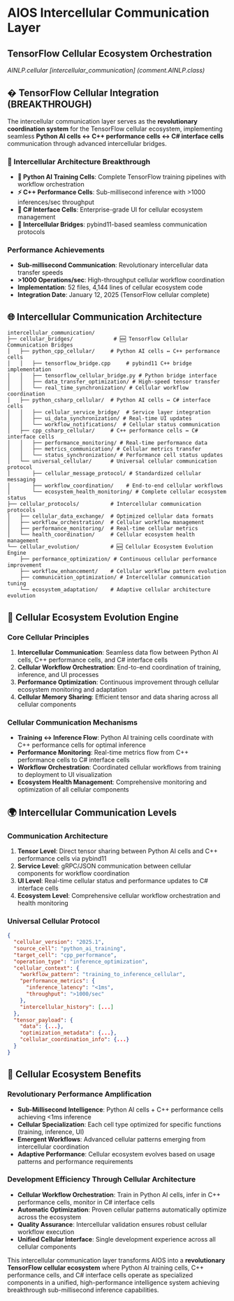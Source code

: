 # AIOS Intercellular Communication Layer
## TensorFlow Cellular Ecosystem Orchestration
*AINLP.cellular [intercellular_communication] (comment.AINLP.class)*

## � **TensorFlow Cellular Integration (BREAKTHROUGH)**

The intercellular communication layer serves as the **revolutionary coordination system** for the TensorFlow cellular ecosystem, implementing seamless **Python AI cells ↔ C++ performance cells ↔ C# interface cells** communication through advanced intercellular bridges.

### **🌉 Intercellular Architecture Breakthrough**
- **🐍 Python AI Training Cells**: Complete TensorFlow training pipelines with workflow orchestration
- **⚡ C++ Performance Cells**: Sub-millisecond inference with >1000 inferences/sec throughput
- **🏢 C# Interface Cells**: Enterprise-grade UI for cellular ecosystem management
- **🔧 Intercellular Bridges**: pybind11-based seamless communication protocols

### **Performance Achievements**
- **Sub-millisecond Communication**: Revolutionary intercellular data transfer speeds
- **>1000 Operations/sec**: High-throughput cellular workflow coordination
- **Implementation**: 52 files, 4,144 lines of cellular ecosystem code
- **Integration Date**: January 12, 2025 (TensorFlow cellular complete)

## 🌐 **Intercellular Communication Architecture**
```
intercellular_communication/
├── cellular_bridges/             # 🆕 TensorFlow Cellular Communication Bridges
│   ├── python_cpp_cellular/     # Python AI cells ↔ C++ performance cells
│   │   ├── tensorflow_bridge.cpp     # pybind11 C++ bridge implementation
│   │   ├── tensorflow_cellular_bridge.py # Python bridge interface
│   │   ├── data_transfer_optimization/ # High-speed tensor transfer
│   │   └── real_time_synchronization/ # Cellular workflow coordination
│   ├── python_csharp_cellular/  # Python AI cells ↔ C# interface cells
│   │   ├── cellular_service_bridge/  # Service layer integration
│   │   ├── ui_data_synchronization/ # Real-time UI updates
│   │   └── workflow_notifications/  # Cellular status communication
│   ├── cpp_csharp_cellular/     # C++ performance cells ↔ C# interface cells
│   │   ├── performance_monitoring/ # Real-time performance data
│   │   ├── metrics_communication/ # Cellular metrics transfer
│   │   └── status_synchronization/ # Performance cell status updates
│   └── universal_cellular/      # Universal cellular communication protocol
│       ├── cellular_message_protocol/ # Standardized cellular messaging
│       ├── workflow_coordination/    # End-to-end cellular workflows
│       └── ecosystem_health_monitoring/ # Complete cellular ecosystem status
├── cellular_protocols/          # Intercellular communication protocols
│   ├── cellular_data_exchange/  # Optimized cellular data formats
│   ├── workflow_orchestration/  # Cellular workflow management
│   ├── performance_monitoring/  # Real-time cellular metrics
│   └── health_coordination/     # Cellular ecosystem health management
└── cellular_evolution/          # 🆕 Cellular Ecosystem Evolution Engine
    ├── performance_optimization/ # Continuous cellular performance improvement
    ├── workflow_enhancement/    # Cellular workflow pattern evolution
    ├── communication_optimization/ # Intercellular communication tuning
    └── ecosystem_adaptation/    # Adaptive cellular architecture evolution
```

## 🔄 **Cellular Ecosystem Evolution Engine**

### **Core Cellular Principles**
1. **Intercellular Communication**: Seamless data flow between Python AI cells, C++ performance cells, and C# interface cells
2. **Cellular Workflow Orchestration**: End-to-end coordination of training, inference, and UI processes
3. **Performance Optimization**: Continuous improvement through cellular ecosystem monitoring and adaptation
4. **Cellular Memory Sharing**: Efficient tensor and data sharing across all cellular components

### **Cellular Communication Mechanisms**
- **Training ↔ Inference Flow**: Python AI training cells coordinate with C++ performance cells for optimal inference
- **Performance Monitoring**: Real-time metrics flow from C++ performance cells to C# interface cells
- **Workflow Orchestration**: Coordinated cellular workflows from training to deployment to UI visualization
- **Ecosystem Health Management**: Comprehensive monitoring and optimization of all cellular components

## 🌍 **Intercellular Communication Levels**

### **Communication Architecture**
1. **Tensor Level**: Direct tensor sharing between Python AI cells and C++ performance cells via pybind11
2. **Service Level**: gRPC/JSON communication between cellular components for workflow coordination
3. **UI Level**: Real-time cellular status and performance updates to C# interface cells
4. **Ecosystem Level**: Comprehensive cellular workflow orchestration and health monitoring

### **Universal Cellular Protocol**
```json
{
  "cellular_version": "2025.1",
  "source_cell": "python_ai_training",
  "target_cell": "cpp_performance",
  "operation_type": "inference_optimization",
  "cellular_context": {
    "workflow_pattern": "training_to_inference_cellular",
    "performance_metrics": {
      "inference_latency": "<1ms",
      "throughput": ">1000/sec"
    },
    "intercellular_history": [...]
  },
  "tensor_payload": {
    "data": {...},
    "optimization_metadata": {...},
    "cellular_coordination_info": {...}
  }
}
```

## 🚀 **Cellular Ecosystem Benefits**

### **Revolutionary Performance Amplification**
- **Sub-Millisecond Intelligence**: Python AI cells + C++ performance cells achieving <1ms inference
- **Cellular Specialization**: Each cell type optimized for specific functions (training, inference, UI)
- **Emergent Workflows**: Advanced cellular patterns emerging from intercellular coordination
- **Adaptive Performance**: Cellular ecosystem evolves based on usage patterns and performance requirements

### **Development Efficiency Through Cellular Architecture**
- **Cellular Workflow Orchestration**: Train in Python AI cells, infer in C++ performance cells, monitor in C# interface cells
- **Automatic Optimization**: Proven cellular patterns automatically optimize across the ecosystem
- **Quality Assurance**: Intercellular validation ensures robust cellular workflow execution
- **Unified Cellular Interface**: Single development experience across all cellular components

This intercellular communication layer transforms AIOS into a **revolutionary TensorFlow cellular ecosystem** where Python AI training cells, C++ performance cells, and C# interface cells operate as specialized components in a unified, high-performance intelligence system achieving breakthrough sub-millisecond inference capabilities.
